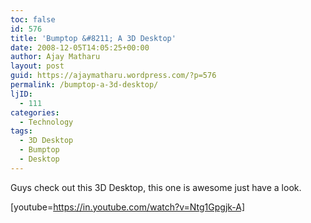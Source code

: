 ```yaml
---
toc: false
id: 576
title: 'Bumptop &#8211; A 3D Desktop'
date: 2008-12-05T14:05:25+00:00
author: Ajay Matharu
layout: post
guid: https://ajaymatharu.wordpress.com/?p=576
permalink: /bumptop-a-3d-desktop/
ljID:
  - 111
categories:
  - Technology
tags:
  - 3D Desktop
  - Bumptop
  - Desktop
---
```

Guys check out this 3D Desktop, this one is awesome just have a look.

[youtube=https://in.youtube.com/watch?v=Ntg1Gpgjk-A]
